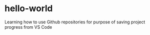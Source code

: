 # hello-world
Learning how to use Github repositories for purpose of saving project progress from VS Code

